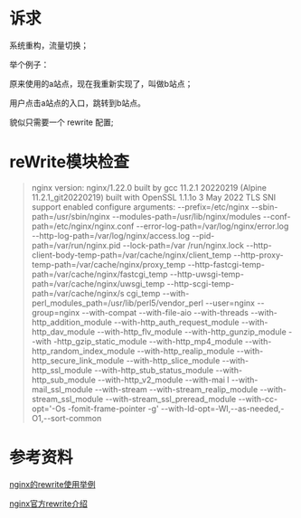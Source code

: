 # 诉求

系统重构，流量切换；

举个例子：

原来使用的a站点，现在我重新实现了，叫做b站点；

用户点击a站点的入口，跳转到b站点。

貌似只需要一个 rewrite 配置;



# reWrite模块检查

>nginx version: nginx/1.22.0
built by gcc 11.2.1 20220219 (Alpine 11.2.1_git20220219)
built with OpenSSL 1.1.1o  3 May 2022
TLS SNI support enabled
configure arguments: --prefix=/etc/nginx --sbin-path=/usr/sbin/nginx --modules-path=/usr/lib/nginx/modules --conf-path=/etc/nginx/nginx.conf --error-log-path=/var/log/nginx/error.log --http-log-path=/var/log/nginx/access.log --pid-path=/var/run/nginx.pid --lock-path=/var
/run/nginx.lock --http-client-body-temp-path=/var/cache/nginx/client_temp --http-proxy-temp-path=/var/cache/nginx/proxy_temp --http-fastcgi-temp-path=/var/cache/nginx/fastcgi_temp --http-uwsgi-temp-path=/var/cache/nginx/uwsgi_temp --http-scgi-temp-path=/var/cache/nginx/s
cgi_temp --with-perl_modules_path=/usr/lib/perl5/vendor_perl --user=nginx --group=nginx --with-compat --with-file-aio --with-threads --with-http_addition_module --with-http_auth_request_module --with-http_dav_module --with-http_flv_module --with-http_gunzip_module --with
-http_gzip_static_module --with-http_mp4_module --with-http_random_index_module --with-http_realip_module --with-http_secure_link_module --with-http_slice_module --with-http_ssl_module --with-http_stub_status_module --with-http_sub_module --with-http_v2_module --with-mai
l --with-mail_ssl_module --with-stream --with-stream_realip_module --with-stream_ssl_module --with-stream_ssl_preread_module --with-cc-opt='-Os -fomit-frame-pointer -g' --with-ld-opt=-Wl,--as-needed,-O1,--sort-common







# 参考资料

[nginx的rewrite使用举例](https://blog.csdn.net/tojinzi/article/details/119837993)

[nginx官方rewrite介绍](https://nginx.org/en/docs/http/converting_rewrite_rules.html)